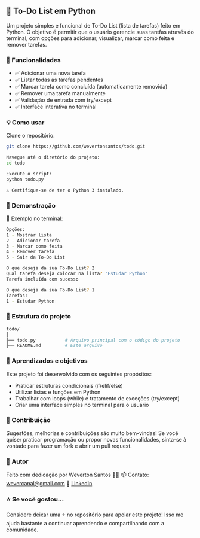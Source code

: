 ## 📝 To-Do List em Python
Um projeto simples e funcional de To-Do List (lista de tarefas) feito em Python. O objetivo é permitir que o usuário gerencie suas tarefas através do terminal, com opções para adicionar, visualizar, marcar como feita e remover tarefas.

### 🚀 Funcionalidades
- ✅ Adicionar uma nova tarefa
- ✅ Listar todas as tarefas pendentes
- ✅ Marcar tarefa como concluída (automaticamente removida)
- ✅ Remover uma tarefa manualmente
- ✅ Validação de entrada com try/except
- ✅ Interface interativa no terminal

### 💡 Como usar
Clone o repositório:

```bash
git clone https://github.com/wevertonsantos/todo.git

Navegue até o diretório do projeto:
cd todo

Execute o script:
python todo.py

⚠️ Certifique-se de ter o Python 3 instalado.
```

### 🎥 Demonstração
📸 Exemplo no terminal:

```bash
Opções: 
1 - Mostrar lista 
2 - Adicionar tarefa 
3 - Marcar como feita 
4 - Remover tarefa 
5 - Sair da To-Do List

O que deseja da sua To-Do List? 2
Qual tarefa deseja colocar na lista? "Estudar Python"
Tarefa incluída com sucesso

O que deseja da sua To-Do List? 1
Tarefas:
1 - Estudar Python
```

### 📁 Estrutura do projeto
```bash
todo/
│
├── todo.py           # Arquivo principal com o código do projeto
├── README.md         # Este arquivo
```

### 🎯 Aprendizados e objetivos
Este projeto foi desenvolvido com os seguintes propósitos:

- Praticar estruturas condicionais (if/elif/else)
- Utilizar listas e funções em Python
- Trabalhar com loops (while) e tratamento de exceções (try/except)
- Criar uma interface simples no terminal para o usuário

### 💬 Contribuição
Sugestões, melhorias e contribuições são muito bem-vindas!
Se você quiser praticar programação ou propor novas funcionalidades, sinta-se à vontade para fazer um fork e abrir um pull request.

### 🧠 Autor
Feito com dedicação por Weverton Santos 🧑‍💻
📫 Contato: wevercanal@gmail.com
🔗 [LinkedIn](https://linkedin.com/in/wevertonsantoss)

### ⭐ Se você gostou...
Considere deixar uma ⭐ no repositório para apoiar este projeto! Isso me ajuda bastante a continuar aprendendo e compartilhando com a comunidade.